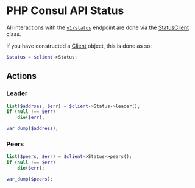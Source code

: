 # PHP Consul API Status

All interactions with the [`v1/status`](https://www.consul.io/docs/agent/http/status.html) endpoint
are done via the [StatusClient](./src/Status/StatusClient.php) class.

If you have constructed a [Client](./src/Client.php) object, this is done as so:

```php
$status = $client->Status;
```

## Actions

### Leader

```php
list($addrses, $err) = $client->Status->leader();
if (null !== $err)
    die($err);

var_dump($address);
```

### Peers

```php
list($peers, $err) = $client->Status->peers();
if (null !== $err)
    die($err);

var_dump($peers);
```